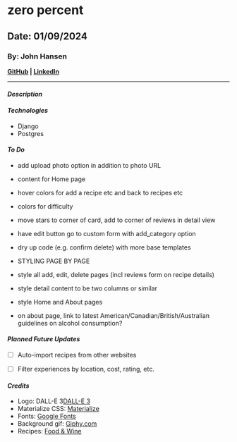 # zero percent
## Date: 01/09/2024
### By: John Hansen
**[GitHub](https://github.com/johnhansengit) | [LinkedIn](https://www.linkedin.com/in/jhansen-software-engineer/)**
***
#### **_Description_**


#### **_Technologies_**
- Django
- Postgres


#### **_To Do_**
- add upload photo option in addition to photo URL

- content for Home page
- hover colors for add a recipe etc and back to recipes etc

- colors for difficulty
- move stars to corner of card, add to corner of reviews in detail view

- have edit button go to custom form with add_category option
- dry up code (e.g. confirm delete) with more base templates

- STYLING PAGE BY PAGE
- style all add, edit, delete pages (incl reviews form on recipe details)
- style detail content to be two columns or similar
- style Home and About pages

- on about page, link to latest American/Canadian/British/Australian guidelines on alcohol consumption?


#### **_Planned Future Updates_**
- [ ] Auto-import recipes from other websites
- [ ] Filter experiences by location, cost, rating, etc.


#### **_Credits_**
- Logo: DALL-E 3[DALL-E 3](https://openai.com/dall-e-3)
- Materialize CSS: [Materialize](materializecss.com)
- Fonts: [Google Fonts](fonts.google.com)
- Background gif: [Giphy.com](https://giphy.com/)
- Recipes: [Food & Wine](https://www.foodandwine.com/best-non-alcoholic-cocktails-7091945)
